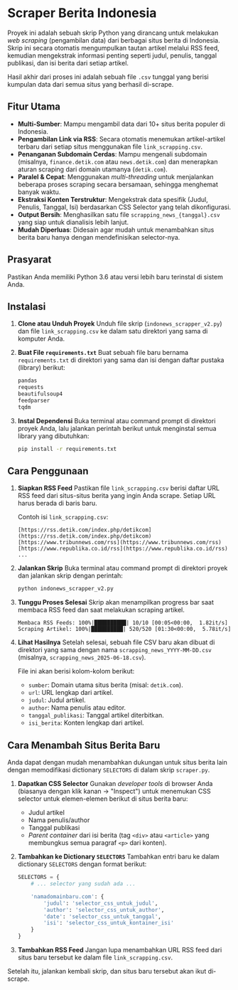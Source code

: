 # Scraper Berita Indonesia

Proyek ini adalah sebuah skrip Python yang dirancang untuk melakukan *web scraping* (pengambilan data) dari berbagai situs berita di Indonesia. Skrip ini secara otomatis mengumpulkan tautan artikel melalui RSS feed, kemudian mengekstrak informasi penting seperti judul, penulis, tanggal publikasi, dan isi berita dari setiap artikel.

Hasil akhir dari proses ini adalah sebuah file `.csv` tunggal yang berisi kumpulan data dari semua situs yang berhasil di-scrape.

## Fitur Utama

- **Multi-Sumber**: Mampu mengambil data dari 10+ situs berita populer di Indonesia.
- **Pengambilan Link via RSS**: Secara otomatis menemukan artikel-artikel terbaru dari setiap situs menggunakan file `link_scrapping.csv`.
- **Penanganan Subdomain Cerdas**: Mampu mengenali subdomain (misalnya, `finance.detik.com` atau `news.detik.com`) dan menerapkan aturan scraping dari domain utamanya (`detik.com`).
- **Paralel & Cepat**: Menggunakan *multi-threading* untuk menjalankan beberapa proses scraping secara bersamaan, sehingga menghemat banyak waktu.
- **Ekstraksi Konten Terstruktur**: Mengekstrak data spesifik (Judul, Penulis, Tanggal, Isi) berdasarkan CSS Selector yang telah dikonfigurasi.
- **Output Bersih**: Menghasilkan satu file `scrapping_news_{tanggal}.csv` yang siap untuk dianalisis lebih lanjut.
- **Mudah Diperluas**: Didesain agar mudah untuk menambahkan situs berita baru hanya dengan mendefinisikan selector-nya.

## Prasyarat

Pastikan Anda memiliki Python 3.6 atau versi lebih baru terinstal di sistem Anda.

## Instalasi

1.  **Clone atau Unduh Proyek**
    Unduh file skrip (`indonews_scrapper_v2.py`) dan file `link_scrapping.csv` ke dalam satu direktori yang sama di komputer Anda.

2.  **Buat File `requirements.txt`**
    Buat sebuah file baru bernama `requirements.txt` di direktori yang sama dan isi dengan daftar pustaka (library) berikut:

    ```txt
    pandas
    requests
    beautifulsoup4
    feedparser
    tqdm
    ```

3.  **Instal Dependensi**
    Buka terminal atau command prompt di direktori proyek Anda, lalu jalankan perintah berikut untuk menginstal semua library yang dibutuhkan:

    ```bash
    pip install -r requirements.txt
    ```

## Cara Penggunaan

1.  **Siapkan RSS Feed**
    Pastikan file `link_scrapping.csv` berisi daftar URL RSS feed dari situs-situs berita yang ingin Anda scrape. Setiap URL harus berada di baris baru.

    Contoh isi `link_scrapping.csv`:
    ```csv
    [https://rss.detik.com/index.php/detikcom](https://rss.detik.com/index.php/detikcom)
    [https://www.tribunnews.com/rss](https://www.tribunnews.com/rss)
    [https://www.republika.co.id/rss](https://www.republika.co.id/rss)
    ...
    ```

2.  **Jalankan Skrip**
    Buka terminal atau command prompt di direktori proyek dan jalankan skrip dengan perintah:

    ```bash
    python indonews_scrapper_v2.py
    ```

3.  **Tunggu Proses Selesai**
    Skrip akan menampilkan progress bar saat membaca RSS feed dan saat melakukan scraping artikel.

    ```
    Membaca RSS Feeds: 100%|██████████| 10/10 [00:05<00:00,  1.82it/s]
    Scraping Artikel: 100%|██████████| 520/520 [01:30<00:00,  5.78it/s]
    ```

4.  **Lihat Hasilnya**
    Setelah selesai, sebuah file CSV baru akan dibuat di direktori yang sama dengan nama `scrapping_news_YYYY-MM-DD.csv` (misalnya, `scrapping_news_2025-06-18.csv`).

    File ini akan berisi kolom-kolom berikut:
    - `sumber`: Domain utama situs berita (misal: `detik.com`).
    - `url`: URL lengkap dari artikel.
    - `judul`: Judul artikel.
    - `author`: Nama penulis atau editor.
    - `tanggal_publikasi`: Tanggal artikel diterbitkan.
    - `isi_berita`: Konten lengkap dari artikel.

## Cara Menambah Situs Berita Baru

Anda dapat dengan mudah menambahkan dukungan untuk situs berita lain dengan memodifikasi dictionary `SELECTORS` di dalam skrip `scraper.py`.

1.  **Dapatkan CSS Selector**
    Gunakan *developer tools* di browser Anda (biasanya dengan klik kanan -> "Inspect") untuk menemukan CSS selector untuk elemen-elemen berikut di situs berita baru:
    - Judul artikel
    - Nama penulis/author
    - Tanggal publikasi
    - *Parent container* dari isi berita (tag `<div>` atau `<article>` yang membungkus semua paragraf `<p>` dari konten).

2.  **Tambahkan ke Dictionary `SELECTORS`**
    Tambahkan entri baru ke dalam dictionary `SELECTORS` dengan format berikut:

    ```python
    SELECTORS = {
        # ... selector yang sudah ada ...

        'namadomainbaru.com': {
            'judul': 'selector_css_untuk_judul',
            'author': 'selector_css_untuk_author',
            'date': 'selector_css_untuk_tanggal',
            'isi': 'selector_css_untuk_kontainer_isi'
        }
    }
    ```

3.  **Tambahkan RSS Feed**
    Jangan lupa menambahkan URL RSS feed dari situs baru tersebut ke dalam file `link_scrapping.csv`.

Setelah itu, jalankan kembali skrip, dan situs baru tersebut akan ikut di-scrape.
